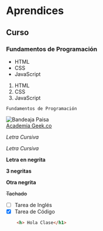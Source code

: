 # Aprendices
## Curso
### Fundamentos de Programación

- HTML
- CSS
- JavaScript

1. HTML
2. CSS
3. JavaScript

~~~
Fundamentos de Programación
~~~

![Bandeaja Paisa](https://static.guiainfantil.com/media/7468/c/bandeja-paisa-recetas-colombianas-para-comer-en-familia-lg.jpg)<br>
[Academia Geek.co](https://academiageek.co/)

*Letra Cursiva* 

_Letra Cursiva_

__Letra en negrita__

****3 negritas****

__Otra negrita__

~~Tachado~~

- [ ] Tarea de Inglés
- [x] Tarea de Código

```html
    <h> Hola Clase</h1>
  ```
